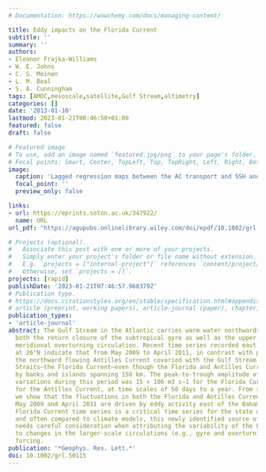 ```yaml
---
# Documentation: https://wowchemy.com/docs/managing-content/

title: Eddy impacts on the Florida Current
subtitle: ''
summary: ''
authors:
- Eleanor Frajka-Williams
- W. E. Johns
- C. S. Meinen
- L. M. Beal
- S. A. Cunningham
tags: [AMOC,mesoscale,satellite,Gulf Stream,altimetry]
categories: []
date: '2013-01-10'
lastmod: 2023-01-21T08:46:58+01:00
featured: false
draft: false

# Featured image
# To use, add an image named `featured.jpg/png` to your page's folder.
# Focal points: Smart, Center, TopLeft, Top, TopRight, Left, Right, BottomLeft, Bottom, BottomRight.
image:
  caption: 'Lagged regression maps between the AC transport and SSH anomalies for the time period May 2009 to April 2011, where the SSH time series has had its seasonal cycle removed. The slope of the regression is plotted in color for lags of (a) 56, (b) 21, (c) 0, and (d) −21 days. Positive lags indicate that the SSH anomalies precede the AC transport anomalies. Significant regions at the 95% level are contoured in black. The 800 m bathymetric contour is also contoured with dashed grey.'
  focal_point: ''
  preview_only: false

links:
- url: https://eprints.soton.ac.uk/347922/
  name: URL
url_pdf: "https://agupubs.onlinelibrary.wiley.com/doi/epdf/10.1002/grl.50115"

# Projects (optional).
#   Associate this post with one or more of your projects.
#   Simply enter your project's folder or file name without extension.
#   E.g. `projects = ["internal-project"]` references `content/project/deep-learning/index.md`.
#   Otherwise, set `projects = []`.
projects: [rapid]
publishDate: '2023-01-21T07:46:57.968379Z'
# Publication type.
# https://docs.citationstyles.org/en/stable/specification.html#appendix-iii-types
# article (preprint, working papers), article-journal (paper), chapter, dataset, document (catch all), motion_picture (video), post (post on online forum), post-weblog (post on blog), report (technical report, with container-title for chapter within larger report), software, thesis, citation-key (bibtex key) or citation-label (Ferr78, formatted as output label), doi, event-title (name of event), event-place (geographic location), keyword, language (e.g., en or de), license (copyright information), note (descriptive note), publisher, title, t
publication_types:
- 'article-journal'
abstract: The Gulf Stream in the Atlantic carries warm water northwards and forms
  both the return closure of the subtropical gyre as well as the upper limb of the
  meridional overturning circulation. Recent time series recorded east of the Bahamas
  at 26°N indicate that from May 2009 to April 2011, in contrast with past observations,
  the northward flowing Antilles Current covaried with the Gulf Stream in the Florida
  Straits—the Florida Current—even though the Florida and Antilles Currents are separated
  by banks and islands spanning 150 km. The peak-to-trough amplitude of transport
  variations during this period was 15 × 106 m3 s−1 for the Florida Current and 12 × 106 m3 s−1
  for the Antilles Current, at time scales of 50 days to a year. From satellite observations,
  we show that the fluctuations in both the Florida and Antilles Currents between
  May 2009 and April 2011 are driven by eddy activity east of the Bahamas. Since the
  Florida Current time series is a critical time series for the state of the oceans,
  and often compared to climate models, this newly identified source of variability
  needs careful consideration when attributing the variability of the Florida Current
  to changes in the larger-scale circulations (e.g., gyre and overturning) or wind
  forcing.
publication: '*Geophys. Res. Lett.*'
doi: 10.1002/grl.50115
---
```

